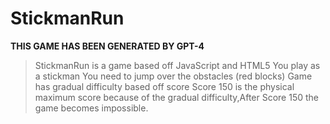 # StickmanRun

**THIS GAME HAS BEEN GENERATED BY GPT-4**

> StickmanRun is a game based off JavaScript and HTML5
> You play as a stickman
> You need to jump over the obstacles (red blocks)
> Game has gradual difficulty based off score
> Score 150 is the physical maximum score because of the gradual difficulty,After Score 150 the game becomes impossible.
